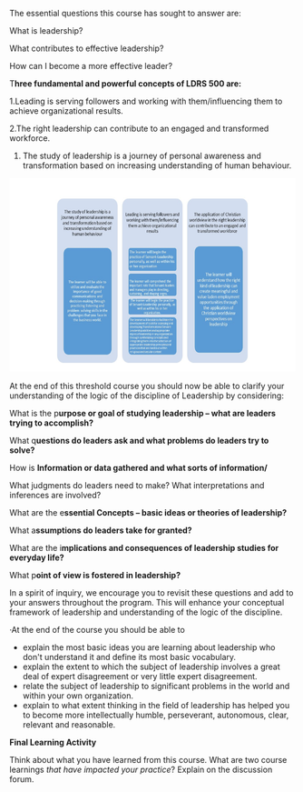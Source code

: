 The essential questions this course has sought to answer are:

What is leadership?

What contributes to effective leadership?

How can I become a more effective leader?

T**hree fundamental and powerful concepts of LDRS 500 are:**

1.Leading is serving followers and working with them/influencing them to achieve organizational results.

2.The right leadership can contribute to an engaged and transformed workforce.

1. The study of leadership is a journey of personal awareness and transformation based on increasing understanding of human behaviour.

![](/assets/import.png)

At the end of this threshold course you should now be able to clarify your understanding of the logic of the discipline of Leadership by considering:

What is the p**urpose or goal of studying leadership – what are leaders trying to accomplish?**

What q**uestions do leaders ask and what problems do leaders try to solve?**

How is **Information or data gathered and what sorts of information/**

What judgments do leaders need to make? What interpretations and inferences are involved?

What are the e**ssential Concepts – basic ideas or theories of leadership?**

What a**ssumptions do leaders take for granted?**

What are the i**mplications and consequences of leadership studies for everyday life?**

What p**oint of view is fostered in leadership?**

In a spirit of inquiry, we encourage you to revisit these questions and add to your answers throughout the program.  This will enhance your conceptual framework of leadership and understanding of the logic of the discipline.

·At the end of the course you should be able to

* explain the most basic ideas you are learning about leadership who don't understand it and define its most basic vocabulary. 
* explain the extent to which the subject of leadership involves a great deal of expert disagreement or very little expert disagreement.
* relate the subject of leadership to significant problems in the world and within your own organization.
* explain to what extent thinking in the field of leadership has helped you to become more intellectually humble, perseverant, autonomous, clear, relevant and reasonable.

**Final Learning Activity**

Think about what you have learned from this course.  What are two course learnings _that have impacted your practice_?  Explain on the discussion forum. 

  


  






